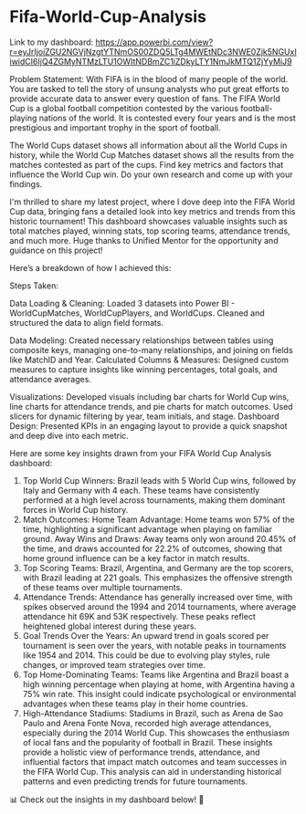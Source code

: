 # Fifa-World-Cup-Analysis

Link to my dashboard: https://app.powerbi.com/view?r=eyJrIjoiZGU2NGVjNzgtYTNmOS00ZDQ5LTg4MWEtNDc3NWE0Zjk5NGUxIiwidCI6IjQ4ZGMyNTMzLTU1OWItNDBmZC1iZDkyLTY1NmJkMTQ1ZjYyMiJ9

Problem Statement:
With FIFA is in the blood of many people of the world. You are tasked to tell the story of unsung
analysts who put great efforts to provide accurate data to answer every question of fans. The
FIFA World Cup is a global football competition contested by the various football-playing
nations of the world. It is contested every four years and is the most prestigious and important
trophy in the sport of football.

The World Cups dataset shows all information about all the World Cups in history, while the
World Cup Matches dataset shows all the results from the matches contested as part of the
cups. Find key metrics and factors that influence the World Cup win. Do your own research
and come up with your findings.

I'm thrilled to share my latest project, where I dove deep into the FIFA World Cup data, bringing fans a detailed look into key metrics and trends from this historic tournament! This dashboard showcases valuable insights such as total matches played, winning stats, top scoring teams, attendance trends, and much more. Huge thanks to Unified Mentor for the opportunity and guidance on this project!

Here’s a breakdown of how I achieved this:

Steps Taken:

Data Loading & Cleaning: Loaded 3 datasets into Power BI - WorldCupMatches, WorldCupPlayers, and WorldCups. Cleaned and structured the data to align field formats.

Data Modeling: Created necessary relationships between tables using composite keys, managing one-to-many relationships, and joining on fields like MatchID and Year.
Calculated Columns & Measures: Designed custom measures to capture insights like winning percentages, total goals, and attendance averages.

Visualizations: Developed visuals including bar charts for World Cup wins, line charts for attendance trends, and pie charts for match outcomes. Used slicers for dynamic filtering by year, team initials, and stage.
Dashboard Design: Presented KPIs in an engaging layout to provide a quick snapshot and deep dive into each metric.

Here are some key insights drawn from your FIFA World Cup Analysis dashboard:

1. Top World Cup Winners:
Brazil leads with 5 World Cup wins, followed by Italy and Germany with 4 each. These teams have consistently performed at a high level across tournaments, making them dominant forces in World Cup history.
2. Match Outcomes:
Home Team Advantage: Home teams won 57% of the time, highlighting a significant advantage when playing on familiar ground.
Away Wins and Draws: Away teams only won around 20.45% of the time, and draws accounted for 22.2% of outcomes, showing that home ground influence can be a key factor in match results.
3. Top Scoring Teams:
Brazil, Argentina, and Germany are the top scorers, with Brazil leading at 221 goals. This emphasizes the offensive strength of these teams over multiple tournaments.
4. Attendance Trends:
Attendance has generally increased over time, with spikes observed around the 1994 and 2014 tournaments, where average attendance hit 69K and 53K respectively. These peaks reflect heightened global interest during these years.
5. Goal Trends Over the Years:
An upward trend in goals scored per tournament is seen over the years, with notable peaks in tournaments like 1954 and 2014. This could be due to evolving play styles, rule changes, or improved team strategies over time.
6. Top Home-Dominating Teams:
Teams like Argentina and Brazil boast a high winning percentage when playing at home, with Argentina having a 75% win rate. This insight could indicate psychological or environmental advantages when these teams play in their home countries.
7. High-Attendance Stadiums:
Stadiums in Brazil, such as Arena de Sao Paulo and Arena Fonte Nova, recorded high average attendances, especially during the 2014 World Cup. This showcases the enthusiasm of local fans and the popularity of football in Brazil.
These insights provide a holistic view of performance trends, attendance, and influential factors that impact match outcomes and team successes in the FIFA World Cup. This analysis can aid in understanding historical patterns and even predicting trends for future tournaments.

📊 Check out the insights in my dashboard below! 🚀
